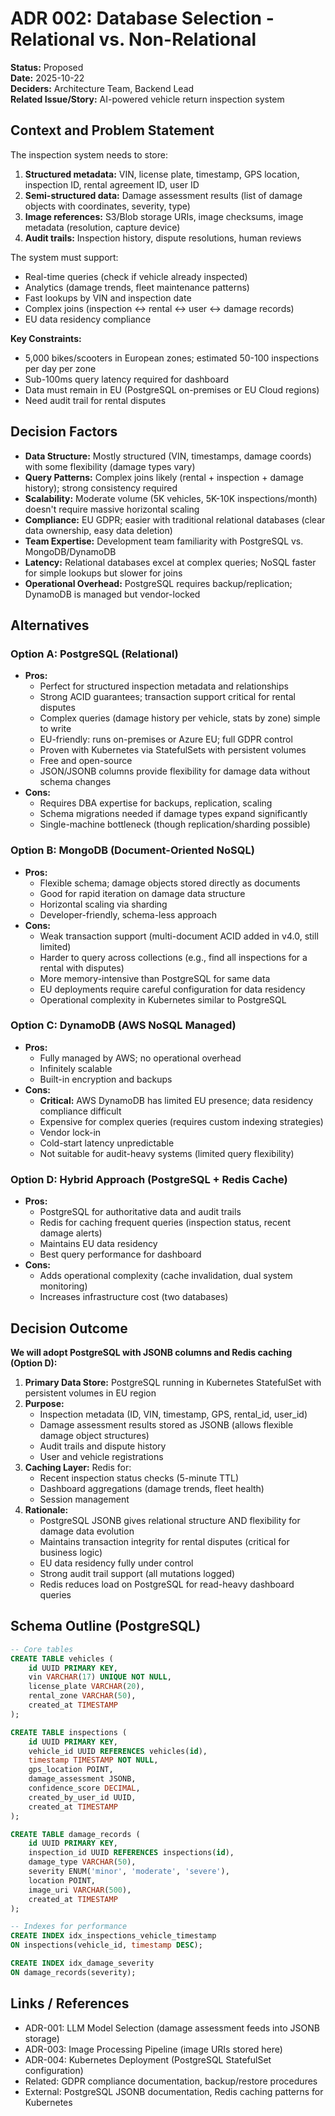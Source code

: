 # ADR 002: Database Selection - Relational vs. Non-Relational

**Status:** Proposed  
**Date:** 2025-10-22  
**Deciders:** Architecture Team, Backend Lead  
**Related Issue/Story:** AI-powered vehicle return inspection system

## Context and Problem Statement

The inspection system needs to store:
1. **Structured metadata:** VIN, license plate, timestamp, GPS location, inspection ID, rental agreement ID, user ID
2. **Semi-structured data:** Damage assessment results (list of damage objects with coordinates, severity, type)
3. **Image references:** S3/Blob storage URIs, image checksums, image metadata (resolution, capture device)
4. **Audit trails:** Inspection history, dispute resolutions, human reviews

The system must support:
- Real-time queries (check if vehicle already inspected)
- Analytics (damage trends, fleet maintenance patterns)
- Fast lookups by VIN and inspection date
- Complex joins (inspection ↔ rental ↔ user ↔ damage records)
- EU data residency compliance

**Key Constraints:**
- 5,000 bikes/scooters in European zones; estimated 50-100 inspections per day per zone
- Sub-100ms query latency required for dashboard
- Data must remain in EU (PostgreSQL on-premises or EU Cloud regions)
- Need audit trail for rental disputes

## Decision Factors

- **Data Structure:** Mostly structured (VIN, timestamps, damage coords) with some flexibility (damage types vary)
- **Query Patterns:** Complex joins likely (rental + inspection + damage history); strong consistency required
- **Scalability:** Moderate volume (5K vehicles, 5K-10K inspections/month) doesn't require massive horizontal scaling
- **Compliance:** EU GDPR; easier with traditional relational databases (clear data ownership, easy data deletion)
- **Team Expertise:** Development team familiarity with PostgreSQL vs. MongoDB/DynamoDB
- **Latency:** Relational databases excel at complex queries; NoSQL faster for simple lookups but slower for joins
- **Operational Overhead:** PostgreSQL requires backup/replication; DynamoDB is managed but vendor-locked

## Alternatives

### Option A: PostgreSQL (Relational)
- **Pros:**
  - Perfect for structured inspection metadata and relationships
  - Strong ACID guarantees; transaction support critical for rental disputes
  - Complex queries (damage history per vehicle, stats by zone) simple to write
  - EU-friendly: runs on-premises or Azure EU; full GDPR control
  - Proven with Kubernetes via StatefulSets with persistent volumes
  - Free and open-source
  - JSON/JSONB columns provide flexibility for damage data without schema changes
- **Cons:**
  - Requires DBA expertise for backups, replication, scaling
  - Schema migrations needed if damage types expand significantly
  - Single-machine bottleneck (though replication/sharding possible)

### Option B: MongoDB (Document-Oriented NoSQL)
- **Pros:**
  - Flexible schema; damage objects stored directly as documents
  - Good for rapid iteration on damage data structure
  - Horizontal scaling via sharding
  - Developer-friendly, schema-less approach
- **Cons:**
  - Weak transaction support (multi-document ACID added in v4.0, still limited)
  - Harder to query across collections (e.g., find all inspections for a rental with disputes)
  - More memory-intensive than PostgreSQL for same data
  - EU deployments require careful configuration for data residency
  - Operational complexity in Kubernetes similar to PostgreSQL

### Option C: DynamoDB (AWS NoSQL Managed)
- **Pros:**
  - Fully managed by AWS; no operational overhead
  - Infinitely scalable
  - Built-in encryption and backups
- **Cons:**
  - **Critical:** AWS DynamoDB has limited EU presence; data residency compliance difficult
  - Expensive for complex queries (requires custom indexing strategies)
  - Vendor lock-in
  - Cold-start latency unpredictable
  - Not suitable for audit-heavy systems (limited query flexibility)

### Option D: Hybrid Approach (PostgreSQL + Redis Cache)
- **Pros:**
  - PostgreSQL for authoritative data and audit trails
  - Redis for caching frequent queries (inspection status, recent damage alerts)
  - Maintains EU data residency
  - Best query performance for dashboard
- **Cons:**
  - Adds operational complexity (cache invalidation, dual system monitoring)
  - Increases infrastructure cost (two databases)

## Decision Outcome

**We will adopt PostgreSQL with JSONB columns and Redis caching (Option D):**

1. **Primary Data Store:** PostgreSQL running in Kubernetes StatefulSet with persistent volumes in EU region
2. **Purpose:**
   - Inspection metadata (ID, VIN, timestamp, GPS, rental_id, user_id)
   - Damage assessment results stored as JSONB (allows flexible damage object structures)
   - Audit trails and dispute history
   - User and vehicle registrations
3. **Caching Layer:** Redis for:
   - Recent inspection status checks (5-minute TTL)
   - Dashboard aggregations (damage trends, fleet health)
   - Session management
4. **Rationale:**
   - PostgreSQL JSONB gives relational structure AND flexibility for damage data evolution
   - Maintains transaction integrity for rental disputes (critical for business logic)
   - EU data residency fully under control
   - Strong audit trail support (all mutations logged)
   - Redis reduces load on PostgreSQL for read-heavy dashboard queries

## Schema Outline (PostgreSQL)

```sql
-- Core tables
CREATE TABLE vehicles (
    id UUID PRIMARY KEY,
    vin VARCHAR(17) UNIQUE NOT NULL,
    license_plate VARCHAR(20),
    rental_zone VARCHAR(50),
    created_at TIMESTAMP
);

CREATE TABLE inspections (
    id UUID PRIMARY KEY,
    vehicle_id UUID REFERENCES vehicles(id),
    timestamp TIMESTAMP NOT NULL,
    gps_location POINT,
    damage_assessment JSONB,
    confidence_score DECIMAL,
    created_by_user_id UUID,
    created_at TIMESTAMP
);

CREATE TABLE damage_records (
    id UUID PRIMARY KEY,
    inspection_id UUID REFERENCES inspections(id),
    damage_type VARCHAR(50),
    severity ENUM('minor', 'moderate', 'severe'),
    location POINT,
    image_uri VARCHAR(500),
    created_at TIMESTAMP
);

-- Indexes for performance
CREATE INDEX idx_inspections_vehicle_timestamp 
ON inspections(vehicle_id, timestamp DESC);

CREATE INDEX idx_damage_severity 
ON damage_records(severity);
```

## Links / References

- ADR-001: LLM Model Selection (damage assessment feeds into JSONB storage)
- ADR-003: Image Processing Pipeline (image URIs stored here)
- ADR-004: Kubernetes Deployment (PostgreSQL StatefulSet configuration)
- Related: GDPR compliance documentation, backup/restore procedures
- External: PostgreSQL JSONB documentation, Redis caching patterns for Kubernetes
